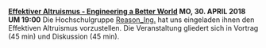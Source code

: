 **[Effektiver Altruismus - Engineering a Better World](https://www.facebook.com/events/375114162978914/) MO, 30. APRIL 2018 UM 19:00**
Die Hochschulgruppe [Reason_Ing.](https://www.facebook.com/reasoningstuttgart/?hc_ref=ARS0FG_0yK4HSz0J8eoT7sYtQNUIwJaItMA_CxEQaW2WVKR9v-7xYGzkALHml_Zx4lc) hat uns eingeladen ihnen den Effektiven Altruismus vorzustellen. Die Veranstaltung gliedert sich in Vortrag (45 min) und Diskussion (45 min).

